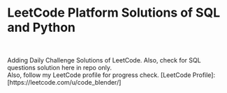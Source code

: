 <h1>LeetCode Platform Solutions of SQL and Python</h1>
<br>
<p>
  Adding Daily Challenge Solutions of LeetCode. Also, check for SQL questions solution here in repo only.<br>
  Also, follow my LeetCode profile for progress check. 
  [LeetCode Profile]: [https://leetcode.com/u/code_blender/]
</p>
